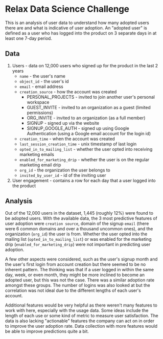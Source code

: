 # Relax Data Science Challenge

This is an analysis of user data to understand how many adopted users there are and what is indicative of user adoption. An "adopted user" is defined as a user who has logged into the product on 3 separate days in at least one 7-day period.


## Data

1. Users - data on 12,000 users who signed up for the product in the last 2 years
    - `name` - the user's name
    - `object_id` - the user's id
    - `email` - email address
    - `creation_source` - how the account was created
        - PERSONAL_PROJECTS - invited to join another user's personal workspace
        - GUEST_INVITE - invited to an organization as a guest (limited permissions)
        - ORG_INVITE - invited to an organization (as a full member)
        - SIGNUP - signed up via the website
        - SIGNUP_GOOGLE_AUTH - signed up using Google Authentication (using a Google email account for the login id)
    - `creation_time` - when the account was created
    - `last_session_creation_time` - unix timestamp of last login
    - `opted_in_to_mailing_list` - whether the user opted into receiving marketing emails
    - `enabled_for_marketing_drip` - whether the user is on the regular marketing email drip
    - `org_id` - the organization the user belongs to
    - `invited_by_user_id` - id of the inviting user
2. User engagement - contains a row for each day that a user logged into the product


## Analysis

Out of the 12,000 users in the dataset, 1,445 (roughly 12%) were found to be adopted users. With the available data, the 3 most predictive features of user adoption were `creation source`, domain of the signup `email` (there were 6 common domains and over a thousand uncommon ones), and the organization (`org_id`) the user is from. Whether the user opted into the mailing list (`opted_in_to_mailing_list`) or was enabled for the marketing drip (`enabled_for_marketing_drip`) were not important in predicting user adoption.

A few other aspects were considered, such as the user's signup month and the user's first login from account creation but there seemed to be no inherent pattern. The thinking was that if a user logged in within the same day, week, or even month, they might be more inclined to become an adopted user, but this was not the case. There was a similar adoption rate amongst these groups. The number of logins was also looked at but the correlation was not ideal due to the different lengths of each user's account.

Additional features would be very helpful as there weren't many features to work with here, especially with the usage data. Some ideas include the length of each use or some kind of metric to measure user satisfaction. The data is also lacking "actionable" features the company can act on in order to improve the user adoption rate. Data collection with more features would be able to improve predictions quite a bit.